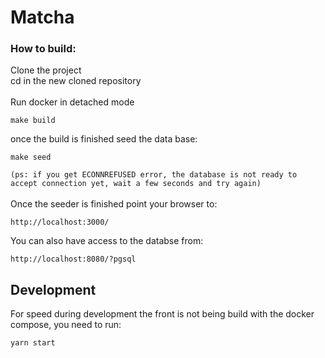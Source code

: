 # Matcha

### How to build:
  Clone the project<br>
  cd in the new cloned repository<br>
  <br> Run docker in detached mode
  ```
  make build
  ```
  once the build is finished seed the data base: <br>
  ```
  make seed
  ```
  `(ps: if you get ECONNREFUSED error, the database is not ready to accept connection yet, wait a few seconds and try again)`
  <br><br>
  Once the seeder is finished point your browser to: 
  
  ```
  http://localhost:3000/
  ```
  You can also have access to the databse from:
  
  ```
  http://localhost:8080/?pgsql
  ```
  
  ## Development
  For speed during development the front is not being build with the docker compose,  you need to run:
 
  ```
  yarn start
  ```

